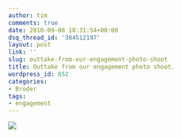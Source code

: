 ```yaml
---
author: tim
comments: true
date: 2010-09-08 18:31:54+00:00
dsq_thread_id: '384512197'
layout: post
link: ''
slug: outtake-from-our-engagement-photo-shoot
title: Outtake from our engagement photo shoot.
wordpress_id: 652
categories:
- Broder
tags:
- engagement
---
```


![](https://scontent-lga1-1.xx.fbcdn.net/hphotos-xpa1/v/t1.0-9/58397_674436202390_998421_n.jpg?oh=8aeee1c0251130261bf3083400d40faa&oe=56500E63)